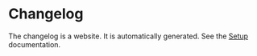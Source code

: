 Changelog
=========

The changelog is a website.
It is automatically generated.
See the [Setup](../../../../../docs/setup.md) documentation.
